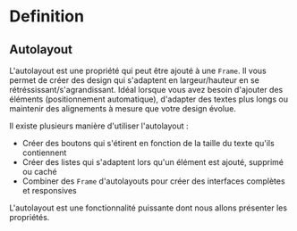# Definition

## Autolayout

L'autolayout est une propriété qui peut être ajouté à une `Frame`. Il vous permet de créer des design qui s'adaptent en largeur/hauteur en se rétréssissant/s'agrandissant. Idéal lorsque vous avez besoin d'ajouter des éléments (positionnement automatique), d'adapter des textes plus longs ou maintenir des alignements à mesure que votre design évolue. 

Il existe plusieurs manière d'utiliser l'autolayout : 
- Créer des boutons qui s'étirent en fonction de la taille du texte qu'ils contiennent
- Créer des listes qui s'adaptent lors qu'un élément est ajouté, supprimé ou caché
- Combiner des `Frame` d'autolayouts pour créer des interfaces complètes et responsives

L'autolayout est une fonctionnalité puissante dont nous allons présenter les propriétés.